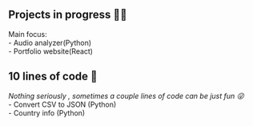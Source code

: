 <h2>Projects in progress 👨‍💻 </h2>
Main focus:
<br>
- Audio analyzer(Python)
<br>
- Portfolio website(React)

<h2>10 lines of code 🌴 </h2>
<i> Nothing seriously , sometimes a couple lines of code can be just fun 😜</i> <br>
- Convert CSV to JSON (Python)<br>
- Country info (Python)
